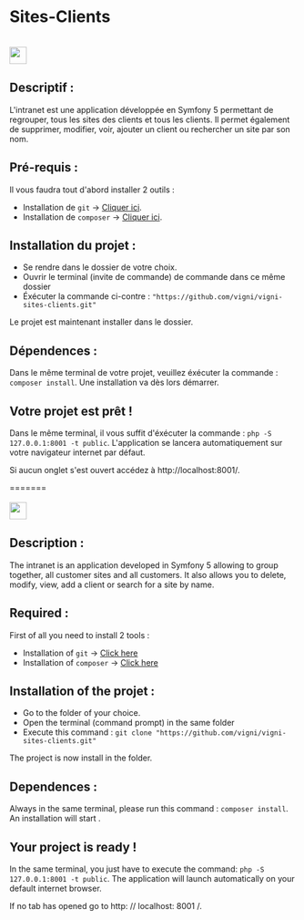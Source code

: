 # Sites-Clients
</br>


<img width="30px" src="http://files.softicons.com/download/internet-cons/flag-icons-by-custom-icon-design/ico/France-Flag.ico"> 

## Descriptif :

L'intranet est une application développée en Symfony 5 permettant de regrouper, tous les sites des clients et tous les clients.
Il permet également de supprimer, modifier, voir, ajouter un client ou rechercher un site par son nom.

## Pré-requis :

Il vous faudra tout d'abord installer 2 outils :

- Installation de `git` -> [Cliquer ici](https://git-scm.com/downloads).
- Installation de `composer` -> [Cliquer ici](https://getcomposer.org/).

## Installation du projet :

- Se rendre dans le dossier de votre choix.
- Ouvrir le terminal (invite de commande) de commande dans ce même dossier
- Éxécuter la commande ci-contre : `"https://github.com/vigni/vigni-sites-clients.git"`

Le projet est maintenant installer dans le dossier.

## Dépendences :

Dans le même terminal de votre projet, veuillez éxécuter la commande : `composer install`. Une installation va dès lors démarrer.

## Votre projet est prêt !

Dans le même terminal, il vous suffit d'éxécuter la commande : `php -S 127.0.0.1:8001 -t public`.
L'application se lancera automatiquement sur votre navigateur internet par défaut.

Si aucun onglet s'est ouvert accédez à http://localhost:8001/.


=======
</br>
</br>
<img width="30px" src="https://citusmigrate.fpt-software.jp/wp-content/themes/citusmigrate/imgs/United-Kingdom-flag-icon.png">

## Description :

The intranet is an application developed in Symfony 5 allowing to group together, all customer sites and all customers.
It also allows you to delete, modify, view, add a client or search for a site by name.

## Required :

First of all you need to install 2 tools :

- Installation of `git` -> [Click here](https://git-scm.com/downloads)
- Installation of `composer` -> [Click here](https://getcomposer.org/)

## Installation of the projet :

- Go to the folder of your choice.
- Open the terminal (command prompt) in the same folder
- Execute this command : `git clone "https://github.com/vigni/vigni-sites-clients.git"`

The project is now install in the folder.

## Dependences :

Always in the same terminal, please run this command : `composer install`. An installation will start .

## Your project is ready !


In the same terminal, you just have to execute the command: `php -S 127.0.0.1:8001 -t public`.
The application will launch automatically on your default internet browser.

If no tab has opened go to http: // localhost: 8001 /.



